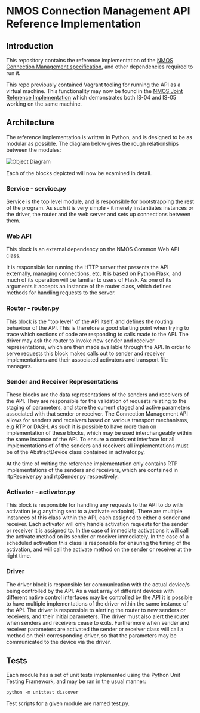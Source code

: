 # NMOS Connection Management API Reference Implementation

## Introduction
This repository contains the reference implementation of the [NMOS Connection Management specification](https://github.com/AMWA-TV/nmos-device-connection-management), and other dependencies required to run it. 

This repo previously contained Vagrant tooling for running the API as a virtual machine. This functionality may now be found in the [NMOS Joint Reference Implementation](https://github.com/bbc/nmos-joint-ri) which demonstrates both IS-04 and IS-05 working on the same machine.

## Architecture

The reference implementation is written in Python, and is designed to be as modular as possible. The diagram below gives the rough relationships between the modules:

![Object Diagram](docs/class-diagram.png)

Each of the blocks depicted will now be examined in detail.

### Service - service.py

Service is the top level module, and is responsible for bootstrapping the rest of the program. As such it is very simple - it merely instantiates instances or the driver, the router and the web server and sets up connections between them.

### Web API

This block is an external dependency on the NMOS Common Web API class. 

It is responsible for running the HTTP server that presents the API externally, managing connections, etc. It is based on Python Flask, and much of its operation will be familiar to users of Flask. As one of its arguments it accepts an instance of the router class, which defines methods for handling requests to the server.

### Router - router.py
This block is the "top level" of the API itself, and defines the routing behaviour of the API. This is therefore a good starting point when trying to trace which sections of code are responding to calls made to the API. The driver may ask the router to invoke new sender and receiver representations, which are then made available through the API. In order to serve requests this block makes calls out to sender and receiver implementations and their associated activators and transport file managers.

### Sender and Receiver Representations
These blocks are the data representations of the senders and receivers of the API. They are responsible for the validation of requests relating to the staging of parameters, and store the current staged and active parameters associated with that sender or receiver. The Connection Management API allows for senders and receivers based on various transport mechanisms, e.g RTP or DASH. As such it is possible to have more than on implementation of these blocks, which may be used interchangeably within the same instance of the API. To ensure a consistent interface for all implementations of of the senders and receivers all implementations must be of the AbstractDevice class contained in activator.py.

At the time of writing the reference implementation only contains RTP implementations of the senders and receivers, which are contained in rtpReceiver.py and rtpSender.py respectively.

### Activator - activator.py
This block is responsible for handling any requests to the API to do with activation (e.g anything sent to a /activate endpoint). There are multiple instances of this class within the API, each assigned to either a sender and receiver. Each activator will only handle activation requests for the sender or receiver it is assigned to. In the case of immediate activations it will call the activate method on its sender or receiver immediately. In the case of a scheduled activation this class is responsible for ensuring the timing of the activation, and will call the activate method on the sender or receiver at the right time.

### Driver
The driver block is responsible for communication with the actual device/s being controlled by the API. As a vast array of different devices with different native control interfaces may be controlled by the API it is possible to have multiple implementations of the driver within the same instance of the API. The driver is responsible to alerting the router to new senders or receivers, and their initial parameters. The driver must also alert the router when senders and receivers cease to exits. Furthermore when sender and receiver parameters are activated the sender or receiver class will call a method on their corresponding driver, so that the parameters may be communicated to the device via the driver.

## Tests

Each module has a set of unit tests implemented using the Python Unit Testing Framework, and may be ran in the usual manner:

`python -m unittest discover`

Test scripts for a given module are named test<module name>.py.
